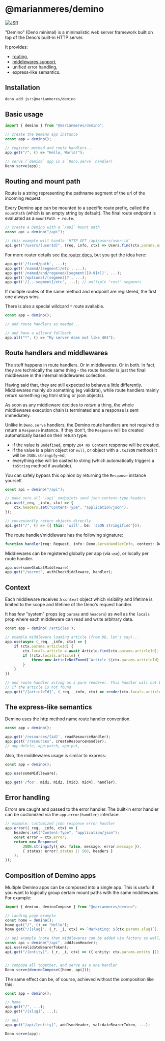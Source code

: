 # @marianmeres/demino

[![JSR](https://jsr.io/badges/@marianmeres/demino)](https://jsr.io/@marianmeres/demino)

"Demino" (Deno minimal) is a minimalistic web server framework built on top of the 
Deno's built-in HTTP server. 

It provides:

- [routing](https://github.com/marianmeres/simple-router), 
- [middlewares support](https://github.com/marianmeres/midware),
- unified error handling,
- express-like semantics.

## Installation

```sh
deno add jsr:@marianmeres/demino
```

## Basic usage

```ts
import { demino } from "@marianmeres/demino";

// create the Demino app instance
const app = demino();

// register method and route handlers...
app.get("/", () => "Hello, World!");

// serve (`demino` app is a `Deno.serve` handler)
Deno.serve(app);
```

## Routing and mount path

Route is a string representing the pathname segment of the url of the incoming request.

Every Demino app can be mounted to a specific route prefix, called the `mountPath` (which is an empty string by default). The final route endpoint is evaluated as a `mountPath + route`.

```typescript
// create a Demino with a `/api` mount path
const api = demino("/api");

// this example will handle `HTTP GET /api/users/user-id`
api.get("/users/[userId]", (req, info, ctx) => Users.find(ctx.params.userId));
```

For more router details see [the router docs](https://github.com/marianmeres/simple-router), but you get the idea here:

```typescript
app.get('/fixed/path', ...);
app.get('/named/[segment]/etc', ...);
app.get('/named/and/regexed/[segment([0-9]+)]', ...);
app.get('/optional/[segment]?', ...);
app.get('/[...segment]/etc', ...); // multiple "rest" segments
```

If multiple routes of the same method and endpoint are registered, the first one
always wins.

There is also a special wildcard `*` route available.
```typescript
const app = demino();

// add route handlers as needed...

// and have a wilcard fallback
app.all("*", () => "My server does not like 404");
```

## Route handlers and middlewares

The stuff happens in route handlers. Or in middlewares. Or in both. In fact, 
they are technically the same thing - the route handler is just the final middleware in the internal middlewares collection.

Having said that, they are still expected to behave a little differently. Middlewares 
mainly _do_ something (eg validate), while route handlers mainly _return_ something (eg html string or json objects).

As soon as any middleware decides to _return_ a thing, the whole middlewares 
execution chain is terminated and a response is sent immediately.

Unlike in `Deno.serve` handlers, the Demino route handlers are not required to return
a `Response` instance. If they don't, the `Response` will be created automatically 
based on their return type:

- if the value is `undefined`, empty `204 No Content` response will be created,
- if the value is a plain object (or `null`, or object with a `.toJSON` method) it will be `JSON.stringify`-ed,
- everything else will be casted to string (which automatically triggers a `toString` method if available).

You can safely bypass this opinion by returning the `Response` instance
yourself.

```typescript
const api = demino("/api");

// make sure all `/api` endpoints send json content-type headers
api.use((_req, _info, ctx) => {
    ctx.headers.set("Content-Type", "application/json");
});

// conveniently return objects directly
api.get("/", () => ({ this: 'will', be: 'JSON stringified'}));
```

The route handler/middleware has the following signature:
```typescript
function handler(req: Request, info: Deno.ServeHandlerInfo, context: DeminoContext): any;
```

Middlewares can be registered globally per app (via `use`), or locally per route handler.

```typescript
app.use(someGlobalMiddleware);
app.get("/secret", authCheckMiddleware, handler);
```


## Context

Each middleware receives a `context` object which visibility and lifetime is limited to the scope and lifetime of the Deno's request handler. 

It has few "system" props (eg `params` and `headers`) as well as the `locals` prop where each middleware can read and write arbitrary data.

```typescript
const app = demino('/articles');

// example middleware loading article (from DB, let's say)...
app.use(async (_req, _info, ctx) => {
    if (ctx.params.articleId) {
        ctx.locals.article = await Article.find(ctx.params.articleId);
        if (!ctx.locals.article) {
            throw new ArticleNotFound(`Article ${ctx.params.articleId} not found`);
        }
    }
})

// and route handler acting as a pure renderer. This handler will not be reached
// if the article is not found
app.get("/[articleId]", (_req, _info, ctx) => render(ctx.locals.article));
```

## The express-like semantics

Demino uses the http method name route handler convention. 

```typescript
const app = demino();

app.get('/resources/[id]', readResourceHandler);
app.post('/resources', createResourceHandler);
// app.delete, app.patch, app.put, ...
```

Also, the middlewares usage is similar to express:

```typescript
const app = demino();

app.use(someMidlleware);

app.get('/foo', mid1, mid2, [mid3, mid4], handler);
```

## Error handling

Errors are caught and passed to the error handler. The built-in error handler can be customized via the `app.error(handler)` interface.

```typescript
// example: customized json response error handler 
app.error((_req, _info, ctx) => {
    headers.set("Content-Type", "application/json");
    const error = ctx.error;
    return new Response(
        JSON.stringify({ ok: false, message: error.message }),
        { status: error?.status || 500, headers }
    );
});
```

## Composition of Demino apps

Multiple Demino apps can be composed into a single app. 
This is useful if you want to logically group certain mount paths with the same middlewares. For example:

```typescript
import { demino, deminoCompose } from "@marianmeres/demino";

// landing page example
const home = demino();
home.get("/", () => "Hello");
home.get("/[slug]", (_r, _i, ctx) => `Marketing: ${ctx.params.slug}`);

// api example (note that middlewares can be added via factory as well)
const api = demino("/api", addJsonHeader);
api.use(validateBearerToken);
api.get("/[entity]", (_r, _i, ctx) => ({ entity: ctx.params.entity }));


// compose all together, and serve as a one handler
Deno.serve(deminoCompose([home, api]));
```

The same effect can be, of course, achieved without the composition like this:

```typescript
const app = demino();

// home
app.get("/", ...);
app.get("/[slug]", ...);

// api
app.get("/api/[entity]", addJsonHeader, validateBearerToken, ...);

Deno.serve(app);
```